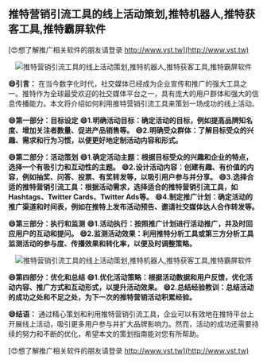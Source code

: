 ## **推特营销引流工具的线上活动策划,推特机器人,推特获客工具,推特霸屏软件**

[😍想了解推广相关软件的朋友请登录 http://www.vst.tw](http://www.vst.tw)

 <center><img src="https://vst.tw/MP4/tuiguang/png/1.png" alt="推特营销引流工具的线上活动策划,推特机器人,推特获客工具,推特霸屏软件"></center>

**😄引言：**
在当今数字化时代，社交媒体已经成为企业宣传和推广的强大工具之一。推特作为全球最受欢迎的社交媒体平台之一，具有庞大的用户群体和强大的信息传播能力。本文将介绍如何利用推特营销引流工具来策划一场成功的线上活动。

**😄第一部分：目标设定**
**😄1.明确活动目标：确定活动的目标，例如提高品牌知名度、增加关注者数量、促进产品销售等。**
**😄2.明确受众群体：了解目标受众的兴趣、需求和行为习惯，以便更好地定制活动内容和形式。**

**😄第二部分：活动策划**
**😄1.确定活动主题：根据目标受众的兴趣和企业的特点，选择一个有吸引力和互动性的主题。**
**😄2.设计活动内容：创建有趣、有价值的内容，例如抽奖、问答、投票、有奖转发等，以吸引用户参与并分享。**
**😄3.选择合适的推特营销引流工具：根据活动需求，选择适合的推特营销引流工具，如Hashtags、Twitter Cards、Twitter Ads等。**
**😄4.制定推广计划：确定活动的推广渠道和时间表，例如在推特上发布活动预告、邀请社交媒体达人合作转发等。**

**😄第三部分：执行和监测**
**😄1.活动执行：按照推广计划进行活动推广，并及时回应用户的互动和提问。**
**😄2.监测活动效果：利用推特分析工具或第三方分析工具监测活动的参与度、传播效果和转化率，以便及时调整策略。**

 <center><img src="https://vst.tw/MP4/tuiguang/png/4.png" alt="推特营销引流工具的线上活动策划,推特机器人,推特获客工具,推特霸屏软件"></center>

**😄第四部分：优化和总结**
**😄1.优化活动策略：根据活动数据和用户反馈，优化活动内容、推广方式和互动形式，以提升活动效果。**
**😄2.总结经验教训：总结活动的成功之处和不足之处，为下一次的推特营销活动积累经验。**

**😄结语：**
通过精心策划和利用推特营销引流工具，企业可以有效地在推特平台上开展线上活动，吸引更多用户参与并扩大品牌影响力。然而，活动的成功还需要持续的努力和不断的优化，希望本文的策划指南能对您有所帮助。

[😍想了解推广相关软件的朋友请登录 http://www.vst.tw](http://www.vst.tw)



